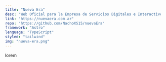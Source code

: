 ```yaml
---
title: "Nueva Era"
desc: "Web Oficial para la Empresa de Servicios Digitales e Interactivos Nueva Era"
link: "https://nuevaera.com.ar"
repo: "https://github.com/NachoXS15/nuevaEra"
framework: "Astro"
lenguage: "TypeScript"
styled: "tailwind"
img: "nueva-era.png"
---
```


lorem